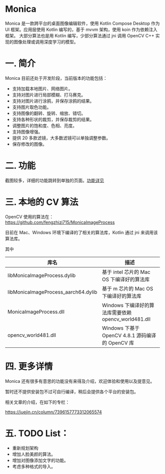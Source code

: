 # Monica
Monica 是一款跨平台的桌面图像编辑软件，使用 Kotlin Compose Desktop 作为 UI 框架。应用层使用 Kotlin 编写的，基于 mvvm 架构，使用 koin 作为依赖注入框架。
大部分算法也是用 Kotlin 编写，少部分算法通过 jni 调用 OpenCV C++ 实现的图像处理或调用深度学习的模型。

# 一. 简介
Monica 目前还处于开发阶段，当前版本的功能包括：

* 支持加载本地图片、网络图片。
* 支持对图片进行局部模糊、打马赛克。
* 支持对图片进行涂鸦，并保存涂鸦的结果。
* 支持图片取色功能。
* 支持图像的翻转、旋转、缩放、错切。
* 支持各种形状的裁剪，并保存裁剪的结果。
* 调整图片的饱和度、色相、亮度。
* 支持图像增强。
* 提供 20 多款滤镜，大多数滤镜可以单独调整参数。
* 保存修改的图像。


# 二. 功能
截图较多，详细的功能跳转到单独的页面。[功能详见](FUNCTION.md)

# 三. 本地的 CV 算法
OpenCV 使用的算法在：
https://github.com/fengzhizi715/MonicaImageProcess

目前在 Mac、Windows 环境下编译的了相关的算法库，Kotlin 通过 jni 来调用该算法库。

其中

| 库名        | 描述                                       |
|-----------|------------------------------------------|
| libMonicaImageProcess.dylib | 基于 intel 芯片的 Mac OS 下编译好的算法库 |
| libMonicaImageProcess_aarch64.dylib | 基于 m 芯片的 Mac OS 下编译好的算法库 |
| MonicaImageProcess.dll | Windows 下编译好的算法库需要依赖 opencv_world481.dll |
| opencv_world481.dll | Windows 下基于 OpenCV 4.8.1 源码编译的 OpenCV 库  |


# 四. 更多详情

Monica 还有很多有意思的功能没有来得及介绍，欢迎体验和使用以及提意见。

暂时还不提供安装包不过可自行编译，稍后会提供各个平台的安装包。

相关文章的介绍，在如下的专栏：

https://juejin.cn/column/7396157773312065574


# 五. TODO List：

* 重新规划架构
* 增加人脸美颜的算法。
* 增加对图像添加文字的功能。
* 考虑多种格式的导入。